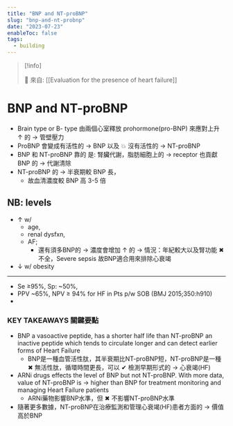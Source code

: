 ```yaml
---
title: "BNP and NT-proBNP"
slug: "bnp-and-nt-probnp"
date: "2023-07-23"
enableToc: false
tags:
  - building
---
```


> [!info]
>
> 🌱 來自: [[Evaluation for the presence of heart failure]]

# BNP and NT-proBNP

- Brain type or B- type 由兩個心室釋放 prohormone(pro-BNP) 來應對上升 ↑ 的 → 管壁壓力
- ProBNP 會變成有活性的 → BNP 以及 💥 沒有活性的 → NT-proBNP
- BNP 和 NT-proBNP 靠的 是: 腎臟代謝，脂肪細胞上的 → receptor 也貢獻 BNP 的 → 代謝清除
- NT-proBNP 的 → 半衰期較 BNP 長，
  - 故血清濃度較 BNP 高 3-5 倍

## NB: levels

- ↑ w/
  - age,
  - renal dysfxn,
  - AF;
    - 還有須多BNP的 → 濃度會增加 ↑ 的 → 情況：年紀較大以及腎功能 ✖ 不全，Severe sepsis 故BNP適合用來排除心衰竭
- ↓ w/ obesity

---
- Se ≥95%, Sp: ~50%,
- PPV ~65%, NPV ≥ 94% for HF in Pts p/w SOB (BMJ 2015;350:h910)
-
### KEY TAKEAWAYS 關鍵要點
- BNP a vasoactive peptide, has a shorter half life than NT-proBNP an inactive peptide which tends to circulate longer and can detect earlier forms of Heart Failure
  - BNP是一種血管活性肽，其半衰期比NT-proBNP短，NT-proBNP是一種 ✖ 無活性肽，循環時間更長，可以 ✔ 檢測早期形式的 → 心衰竭(HF)
- ARNi drugs effects the level of BNP but not NT-proBNP. With more data, value of NT-proBNP is → higher than BNP for treatment monitoring and managing Heart Failure patients
  - ARNi藥物影響BNP水準，但 ✖ 不影響NT-proBNP水準
- 隨著更多數據，NT-proBNP在治療監測和管理心衰竭(HF)患者方面的 → 價值高於BNP
